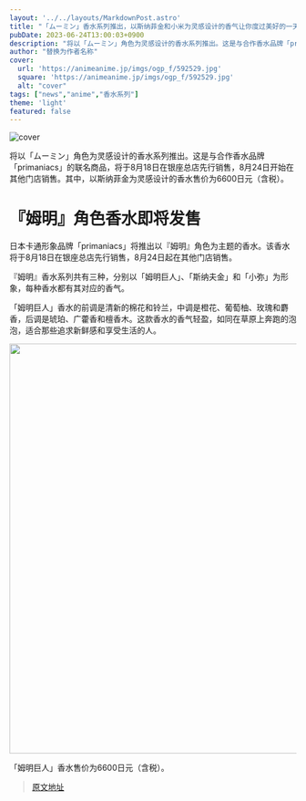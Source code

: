 ```yaml
---
layout: '../../layouts/MarkdownPost.astro'
title: "「ムーミン」香水系列推出，以斯纳菲金和小米为灵感设计的香气让你度过美好的一天"
pubDate: 2023-06-24T13:00:03+0900
description: "将以「ムーミン」角色为灵感设计的香水系列推出。这是与合作香水品牌「primaniacs」的联名商品，将于8月18日在银座总店先行销售，8月24日开始在其他门店销售。"
author: "替换为作者名称"
cover:
  url: 'https://animeanime.jp/imgs/ogp_f/592529.jpg'
  square: 'https://animeanime.jp/imgs/ogp_f/592529.jpg'
  alt: "cover"
tags: ["news","anime","香水系列"]
theme: 'light'
featured: false
---
```


![cover](https://animeanime.jp/imgs/ogp_f/592529.jpg)

将以「ムーミン」角色为灵感设计的香水系列推出。这是与合作香水品牌「primaniacs」的联名商品，将于8月18日在银座总店先行销售，8月24日开始在其他门店销售。其中，以斯纳菲金为灵感设计的香水售价为6600日元（含税）。

# 『姆明』角色香水即将发售

日本卡通形象品牌「primaniacs」将推出以『姆明』角色为主题的香水。该香水将于8月18日在银座总店先行销售，8月24日起在其他门店销售。

『姆明』香水系列共有三种，分别以「姆明巨人」、「斯纳夫金」和「小弥」为形象，每种香水都有其对应的香气。

「姆明巨人」香水的前调是清新的棉花和铃兰，中调是橙花、葡萄柚、玫瑰和麝香，后调是琥珀、广藿香和檀香木。这款香水的香气轻盈，如同在草原上奔跑的泡泡，适合那些追求新鲜感和享受生活的人。

<img src="https://animeanime.jp/imgs/zoom/592532.jpg" class="inline-article-image" width="640" height="719">

「姆明巨人」香水售价为6600日元（含税）。

>[原文地址](https://animeanime.jp/article/2023/06/24/78144.html)  